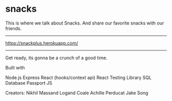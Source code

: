 # snacks

This is where we talk about Snacks.
And share our favorite snacks with our friends.
*********************************
https://snackplus.herokuapp.com/
*********************************


Get ready, its gonna be a crunch of a good time.

Built with

Node.js
Express
React (hooks/context api)
React Testing Library
SQL Database
Passport JS

Creators:
Nikhil Massand
Logand Coale
Achille Perducat
Jake Song



